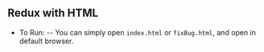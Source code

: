## Redux with HTML

- To Run:
  -- You can simply open `index.html` or `fixBug.html`, and open in default browser.
